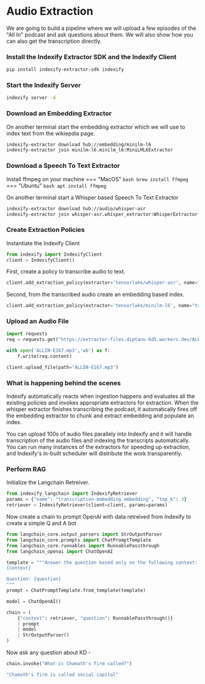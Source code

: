# Audio Extraction

We are going to build a pipeline where we will upload a few episodes of the "All In" podcast and ask questions about them. We will also show how you can also get the transcription directly.

### Install the Indexify Extractor SDK and the Indexify Client
```bash
pip install indexify-extractor-sdk indexify
```

### Start the Indexify Server
```bash
indexify server -d
```

### Download an Embedding Extractor
On another terminal start the embedding extractor which we will use to index text from the wikiepdia page.
```bash
indexify-extractor download hub://embedding/minilm-l6
indexify-extractor join minilm-l6.minilm_l6:MiniLML6Extractor
```

### Download a Speech To Text Extractor
Install ffmpeg on your machine 
=== "MacOS"
    ```bash
    brew install ffmpeg
    ```
=== "Ubuntu"
    ```bash
    apt install ffmpeg
    ```

On another terminal start a Whisper based Speech To Text Extractor
```bash
indexify-extractor download hub://audio/whisper-asr
indexify-extractor join whisper-asr.whisper_extractor:WhisperExtractor 
```



### Create Extraction Policies
Instantiate the Indexify Client 
```python
from indexify import IndexifyClient
client = IndexifyClient()
```

First, create a policy to transcribe audio to text.
```python
client.add_extraction_policy(extractor='tensorlake/whisper-asr', name="audio-transcription")
```

Second, from the transcribed audio create an embedding based index.
```python
client.add_extraction_policy(extractor='tensorlake/minilm-l6', name="transcription-embedding", content_source="audio-transcription")
```

### Upload an Audio File
```python
import requests
req = requests.get("https://extractor-files.diptanu-6d5.workers.dev/ALLIN-E167.mp3")

with open('ALLIN-E167.mp3','wb') as f:
    f.write(req.content)
```

```python
client.upload_file(path="ALLIN-E167.mp3")
```

### What is happening behind the scenes
Indexify automatically reacts when ingestion happens and evaluates all the existing policies and invokes appropriate extractors for extraction. When the whisper extractor finishes transcribing the podcast, it automatically fires off the embedding extractor to chunk and extract embedding and populate an index. 

You can upload 100s of audio files parallely into Indexify and it will handle transcription of the audio files and indexing the transcripts automatically. You can run many instances of the extractors for speeding up extraction, and Indexify's in-built scheduler will distribute the work transparently. 

### Perform RAG

Initialize the Langchain Retreiver.
```python
from indexify_langchain import IndexifyRetriever
params = {"name": "transcription-embedding.embedding", "top_k": 3}
retriever = IndexifyRetriever(client=client, params=params)
```

Now create a chain to prompt OpenAI with data retreived from Indexify to create a simple Q and A bot
```python
from langchain_core.output_parsers import StrOutputParser
from langchain_core.prompts import ChatPromptTemplate
from langchain_core.runnables import RunnablePassthrough
from langchain_openai import ChatOpenAI
```

```python
template = """Answer the question based only on the following context:
{context}

Question: {question}
"""
prompt = ChatPromptTemplate.from_template(template)

model = ChatOpenAI()

chain = (
    {"context": retriever, "question": RunnablePassthrough()}
    | prompt
    | model
    | StrOutputParser()
)
```
Now ask any question about KD -
```python
chain.invoke("What is Chamath's firm called?")
```

```bash
"Chamath's firm is called social capital"
```



